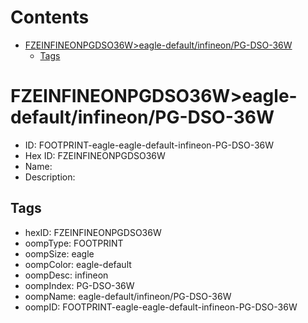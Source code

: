 



Contents
========

* [FZEINFINEONPGDSO36W>eagle-default/infineon/PG-DSO-36W](#fzeinfineonpgdso36weagle-defaultinfineonpg-dso-36w)
	* [Tags](#tags)

# FZEINFINEONPGDSO36W>eagle-default/infineon/PG-DSO-36W

- ID: FOOTPRINT-eagle-eagle-default-infineon-PG-DSO-36W
- Hex ID: FZEINFINEONPGDSO36W
- Name: 
- Description: 

## Tags

- hexID: FZEINFINEONPGDSO36W
- oompType: FOOTPRINT
- oompSize: eagle
- oompColor: eagle-default
- oompDesc: infineon
- oompIndex: PG-DSO-36W
- oompName: eagle-default/infineon/PG-DSO-36W
- oompID: FOOTPRINT-eagle-eagle-default-infineon-PG-DSO-36W
